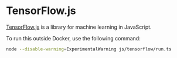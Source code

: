 # TensorFlow.js

[TensorFlow.js](https://www.tensorflow.org/js) is a library for machine learning in JavaScript.

To run this outside Docker, use the following command:

```sh
node --disable-warning=ExperimentalWarning js/tensorflow/run.ts
```
